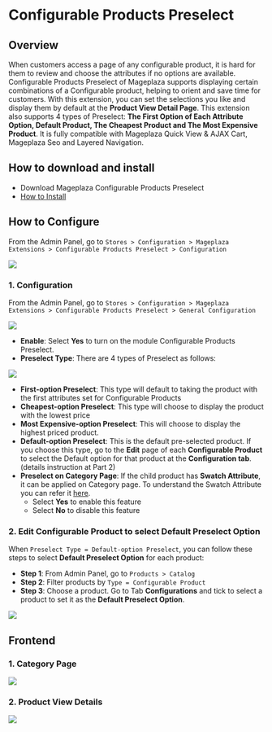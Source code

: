 # Configurable Products Preselect

## Overview

When customers access a page of any configurable product, it is hard for them to review and choose the attributes if no options are available. Configurable Products Preselect of Mageplaza supports displaying certain combinations of a Configurable product, helping to orient and save time for customers. With this extension, you can set the selections you like and display them by default at the **Product View Detail Page**. This extension also supports 4 types of Preselect: **The First Option of Each Attribute Option, Default Product, The Cheapest Product and The Most Expensive Product**. It is fully compatible with Mageplaza Quick View & AJAX Cart, Mageplaza Seo and Layered Navigation.


## How to download and install

- Download Mageplaza Configurable Products Preselect
- [How to Install](https://www.mageplaza.com/install-magento-2-extension/)


## How to Configure

From the Admin Panel, go to `Stores > Configuration > Mageplaza Extensions > Configurable Products Preselect > Configuration`

![](https://i.imgur.com/u1OIn9k.gif)

### 1. Configuration

From the Admin Panel, go to `Stores > Configuration > Mageplaza Extensions > Configurable Products Preselect > General Configuration`

![](https://i.imgur.com/Pixh4Pn.png)

- **Enable**: Select **Yes** to turn on the module Configurable Products Preselect.
- **Preselect Type**: There are 4 types of Preselect as follows:

![](https://i.imgur.com/n8ZBDC1.png)

- **First-option Preselect**: This type will default to taking the product with the first attributes set for Configurable Products
- **Cheapest-option Preselect**: This type will choose to display the product with the lowest price
- **Most Expensive-option Preselect**: This will choose to display the highest priced product.
- **Default-option Preselect**: This is the default pre-selected product. If you choose this type, go to the **Edit** page of each **Configurable Product** to select the Default option for that product at the **Configuration tab**. (details instruction at Part 2)
- **Preselect on Category Page**: If the child product has **Swatch Attribute**, it can be applied on Category page. To understand the Swatch Attribute you can refer it [here](https://www.mageplaza.com/kb/how-to-configure-swatches-in-magento-2.html).
  - Select **Yes** to enable this feature
  - Select **No** to disable this feature


### 2. Edit Configurable Product to select Default Preselect Option 

When  `Preselect Type = Default-option Preselect`, you can follow these steps to select **Default Preselect Option** for each product:

- **Step 1**: From Admin Panel, go to `Products > Catalog`
- **Step 2**: Filter products by `Type = Configurable Product`
- **Step 3**: Choose a product. Go to Tab **Configurations** and tick to select a product to set it as the **Default Preselect Option**.

![](https://i.imgur.com/U2VYR1S.png)

## Frontend

### 1. Category Page

![](https://i.imgur.com/mlLrGwW.png)

### 2. Product View Details

![](https://i.imgur.com/YlQDvDe.png)
